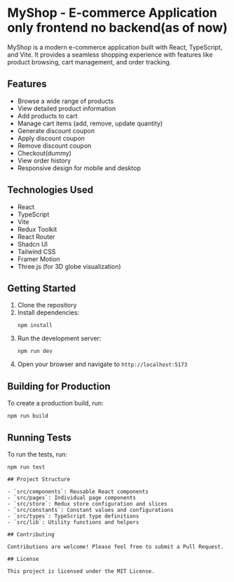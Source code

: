 # MyShop - E-commerce Application only frontend no backend(as of now)

MyShop is a modern e-commerce application built with React, TypeScript, and Vite. It provides a seamless shopping experience with features like product browsing, cart management, and order tracking.

## Features

- Browse a wide range of products
- View detailed product information
- Add products to cart
- Manage cart items (add, remove, update quantity)
- Generate discount coupon
- Apply discount coupon
- Remove discount coupon
- Checkout(dummy)
- View order history
- Responsive design for mobile and desktop

## Technologies Used

- React
- TypeScript
- Vite
- Redux Toolkit
- React Router
- Shadcn UI
- Tailwind CSS
- Framer Motion
- Three.js (for 3D globe visualization)

## Getting Started

1. Clone the repository
2. Install dependencies:
   ```
   npm install
   ```
3. Run the development server:
   ```
   npm run dev
   ```
4. Open your browser and navigate to `http://localhost:5173`

## Building for Production

To create a production build, run:

```
npm run build
```

## Running Tests

To run the tests, run:

```
npm run test
```

```
## Project Structure

- `src/components`: Reusable React components
- `src/pages`: Individual page components
- `src/store`: Redux store configuration and slices
- `src/constants`: Constant values and configurations
- `src/types`: TypeScript type definitions
- `src/lib`: Utility functions and helpers

## Contributing

Contributions are welcome! Please feel free to submit a Pull Request.

## License

This project is licensed under the MIT License.
```
